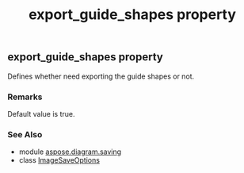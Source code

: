 ﻿---
title: export_guide_shapes property
second_title: Aspose.Diagram for Python via .NET API References
description: 
type: docs
weight: 100
url: /python-net/aspose.diagram.saving/imagesaveoptions/export_guide_shapes/
is_root: false
---

## export_guide_shapes property


Defines whether need exporting the guide shapes or not.
### Remarks 


Default value is true.

### See Also
* module [aspose.diagram.saving](../../)
* class [ImageSaveOptions](/diagram/python-net/aspose.diagram.saving/imagesaveoptions)
